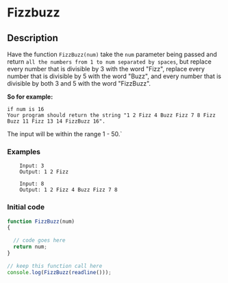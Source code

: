 # Fizzbuzz

## Description
Have the function `FizzBuzz(num)` take the `num` parameter being passed and return `all the numbers from 1 to num separated by spaces`, but replace every number that is divisible by 3 with the word "Fizz", replace every number that is divisible by 5 with the word "Buzz", and every number that is divisible by both 3 and 5 with the word "FizzBuzz".

**So for example:**
```
if num is 16
Your program should return the string "1 2 Fizz 4 Buzz Fizz 7 8 Fizz Buzz 11 Fizz 13 14 FizzBuzz 16". 
```
The input will be within the range 1 - 50.`

### Examples
```
    Input: 3
    Output: 1 2 Fizz
    
    Input: 8
    Output: 1 2 Fizz 4 Buzz Fizz 7 8
```

### Initial code
```javascript
function FizzBuzz(num)
{ 
 
  // code goes here  
  return num; 
}
   
// keep this function call here 
console.log(FizzBuzz(readline()));
```